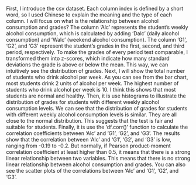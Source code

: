 First, I introduce the csv dataset. Each column index is defined by a short word, so I used Chinese to explain the meaning and the type of each column. I will focus on what is the relationship between alcohol consumption and grades?
The column ‘Alc’ represents the student’s weekly alcohol consumption, which is calculated by adding ‘Dalc’ (daily alcohol consumption) and ‘Walc’ (weekend alcohol consumption). The column ‘G1’, ‘G2’, and ‘G3’ represent the student’s grades in the first, second, and third period, respectively.
To make the grades of every period test comparable, I transformed them into z-scores, which indicate how many standard deviations the grade is above or below the mean. This way, we can intuitively see the distribution of grades.
Next, I will show the total number of students who drink alcohol per week. As you can see from the bar chart, most students drink 2 units of alcohol per week. The highest number of students who drink alcohol per week is 10. I think this shows that most students are normal and healthy.
Then, it is use histograms to illustrate the distribution of grades for students with different weekly alcohol consumption levels. We can see that the distribution of grades for students with different weekly alcohol consumption levels is similar. They are all close to the normal distribution. This suggests that the test is fair and suitable for students.
Finally, it is use the ‘df.corr()’ function to calculate the correlation coefficients between ‘Alc’ and ‘G1’, ‘G2’, and ‘G3’. The results show that the correlation between ‘Alc’ and ‘G1’, ‘G2’, and ‘G3’ is low, ranging from -0.19 to -0.2. But normally, if Pearson product-moment correlation coefficient at least higher than 0.5, it means that there is a strong linear relationship between two variables. This means that there is no strong linear relationship between alcohol consumption and grades. You can also see the scatter plots of the correlations between ‘Alc’ and ‘G1’, ‘G2’, and ‘G3’.